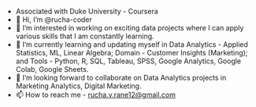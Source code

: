 - Associated with Duke University - Coursera
- 👋 Hi, I’m @rucha-coder
- 👀 I’m interested in working on exciting data projects where I can apply various skills that I am constantly learning.
- 🌱 I’m currently learning and updating myself in Data Analytics - Applied Statistics, ML, Linear Algebra; Domain - Customer Insights (Marketing); and Tools - Python, R, SQL, Tableau, SPSS, Google Analytics, Google Colab, Google Sheets.
- 💞️ I’m looking forward to collaborate on Data Analytics projects in Marketing Analytics, Digital Marketing.
- 📫 How to reach me - rucha.v.rane12@gmail.com

<!---
rucha-coder/rucha-coder is a ✨ special ✨ repository because its `README.md` (this file) appears on your GitHub profile.
You can click the Preview link to take a look at your changes.
--->
